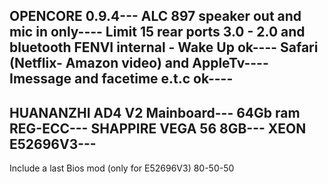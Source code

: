 OPENCORE 0.9.4---
ALC 897 speaker out and mic in only----
Limit 15 rear ports 3.0 - 2.0 and bluetooth FENVI internal - Wake Up ok----
Safari (Netflix- Amazon video) and AppleTv----
Imessage and facetime e.t.c ok----
------------------------------------------
HUANANZHI AD4 V2 Mainboard---
64Gb ram REG-ECC---
SHAPPIRE VEGA 56 8GB---
XEON E52696V3---
------------------------------------------
Include a last Bios mod (only for E52696V3) 80-50-50
